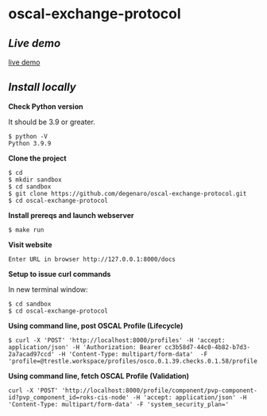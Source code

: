 # oscal-exchange-protocol

## *Live demo*

[live demo](https://oxp-swagger.nsn35y94ms7.us-south.codeengine.appdomain.cloud/docs)

## *Install locally*

**Check Python version**

It should be 3.9 or greater.

```
$ python -V
Python 3.9.9
```

**Clone the project**

```
$ cd
$ mkdir sandbox
$ cd sandbox
$ git clone https://github.com/degenaro/oscal-exchange-protocol.git
$ cd oscal-exchange-protocol
```

**Install prereqs and launch webserver**

```
$ make run
```

**Visit website**

```
Enter URL in browser http://127.0.0.1:8000/docs
```

**Setup to issue curl commands**

In new terminal window:

```
$ cd sandbox
$ cd oscal-exchange-protocol
```

**Using command line, post OSCAL Profile (Lifecycle)**

```
$ curl -X 'POST' 'http://localhost:8000/profiles' -H 'accept: application/json' -H 'Authorization: Bearer cc3b58d7-44c0-4b82-b7d3-2a7acad97ccd' -H 'Content-Type: multipart/form-data'  -F 'profile=@trestle.workspace/profiles/osco.0.1.39.checks.0.1.58/profile.json;type=application/json'
```

**Using command line, fetch OSCAL Profile (Validation)**


```
curl -X 'POST' 'http://localhost:8000/profile/component/pvp-component-id?pvp_component_id=roks-cis-node' -H 'accept: application/json' -H 'Content-Type: multipart/form-data' -F 'system_security_plan='
```